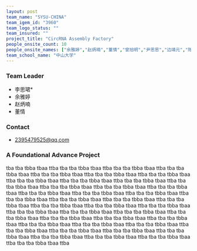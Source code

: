 ```yaml
---
layout: post
team_name: "SYSU-CHINA"
team_igem_id: "3960"
team_logo_status: ""
team_insured: ""
project_title: "CircRNA Assembly Factory"
people_onsite_count: 10
people_onsite_names: ["余雅婷","赵炳喃","董情","曾旭明","尹思思","边靖元","陈芷芹","陈婉琳","凌嘉骏","邬雅萱"]
team_school_name: "中山大学"
---
```



### Team Leader
* 李思珺*
* 余雅婷
* 赵炳喃
* 董情

### Contact
* 2395479525@qq.com

### A Foundational Advance Project

tba tba tbba tbaa ttba tba tba tbba tbaa ttba tba tba tbba tbaa ttba tba tba tbba tbaa ttba tba tba tbba tbaa ttba tba tba tbba tbaa ttba tba tba tbba tbaa ttba tba tba tbba tbaa ttba tba tba tbba tbaa ttba tba tba tbba tbaa ttba tba tba tbba tbaa ttba tba tba tbba tbaa ttba tba tba tbba tbaa ttba tba tba tbba tbaa ttba tba tba tbba tbaa ttba tba tba tbba tbaa ttba tba tba tbba tbaa ttba tba tba tbba tbaa ttba tba tba tbba tbaa ttba tba tba tbba tbaa ttba tba tba tbba tbaa ttba tba tba tbba tbaa ttba tba tba tbba tbaa ttba tba tba tbba tbaa ttba tba tba tbba tbaa ttba tba tba tbba tbaa ttba tba tba tbba tbaa ttba tba tba tbba tbaa ttba tba tba tbba tbaa ttba tba tba tbba tbaa ttba tba tba tbba tbaa ttba tba tba tbba tbaa ttba tba tba tbba tbaa ttba tba tba tbba tbaa ttba tba tba tbba tbaa ttba tba tba tbba tbaa ttba tba tba tbba tbaa ttba tba tba tbba tbaa ttba tba tba tbba tbaa ttba tba tba tbba tbaa ttba tba tba tbba tbaa ttba tba tba tbba tbaa ttba 
